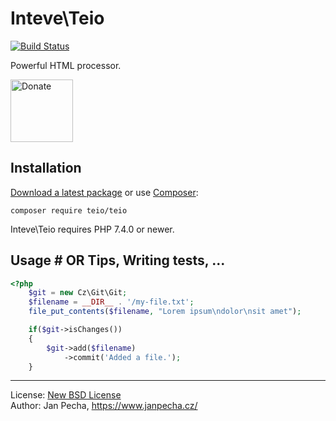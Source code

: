 
# Inteve\Teio

[![Build Status](https://travis-ci.org/inteve/teio.svg?branch=master)](https://travis-ci.org/inteve/teio)

Powerful HTML processor.

<a href="https://www.janpecha.cz/donate/"><img src="https://buymecoffee.intm.org/img/donate-banner.v1.svg" alt="Donate" height="100"></a>


## Installation

[Download a latest package](https://github.com/inteve/teio/releases) or use [Composer](http://getcomposer.org/):

```
composer require teio/teio
```

Inteve\Teio requires PHP 7.4.0 or newer.


## Usage # OR Tips, Writing tests, ...

``` php
<?php
	$git = new Cz\Git\Git;
	$filename = __DIR__ . '/my-file.txt';
	file_put_contents($filename, "Lorem ipsum\ndolor\nsit amet");

	if($git->isChanges())
	{
		$git->add($filename)
			->commit('Added a file.');
	}
```

------------------------------

License: [New BSD License](license.md)
<br>Author: Jan Pecha, https://www.janpecha.cz/
